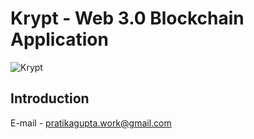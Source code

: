 # Krypt - Web 3.0 Blockchain Application
![Krypt](https://i.ibb.co/DVF4tNW/image.png)

## Introduction


E-mail - pratikagupta.work@gmail.com
